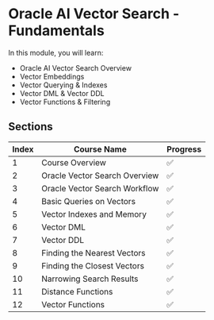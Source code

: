 # Oracle AI Vector Search - Fundamentals

In this module, you will learn:

- Oracle AI Vector Search Overview
- Vector Embeddings
- Vector Querying & Indexes
- Vector DML & Vector DDL
- Vector Functions & Filtering

## Sections

| Index | Course Name                   | Progress           |
|-------|-------------------------------|--------------------|
| 1     | Course Overview               | :white_check_mark: |
| 2     | Oracle Vector Search Overview | :white_check_mark: |
| 3     | Oracle Vector Search Workflow | :white_check_mark: |
| 4     | Basic Queries on Vectors      | :white_check_mark: |
| 5     | Vector Indexes and Memory     | :white_check_mark: |
| 6     | Vector DML                    | :white_check_mark: |
| 7     | Vector DDL                    | :white_check_mark: |
| 8     | Finding the Nearest Vectors   | :white_check_mark: |
| 9     | Finding the Closest Vectors   | :white_check_mark: |
| 10    | Narrowing Search Results      | :white_check_mark: |
| 11    | Distance Functions            | :white_check_mark: |
| 12    | Vector Functions              | :white_check_mark: |